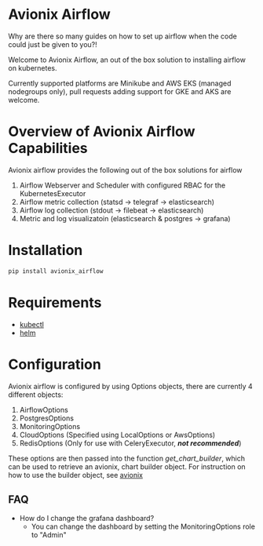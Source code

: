 # Avionix Airflow

Why are there so many guides on how to set up airflow when the code could just be
 given to you?!
 
Welcome to Avionix Airflow, an out of the box solution to installing airflow on
 kubernetes.
 
Currently supported platforms are Minikube and AWS EKS (managed nodegroups only), pull
 requests adding support for GKE and AKS are welcome.
 
# Overview of Avionix Airflow Capabilities

Avionix airflow provides the following out of the box solutions for airflow

1. Airflow Webserver and Scheduler with configured RBAC for the KubernetesExecutor
2. Airflow metric collection (statsd -> telegraf -> elasticsearch)
3. Airflow log collection (stdout -> filebeat -> elasticsearch)
4. Metric and log visualizatoin (elasticsearch & postgres -> grafana)

# Installation

```bash 
pip install avionix_airflow
```

# Requirements

 - [kubectl](https://kubernetes.io/docs/tasks/tools/install-kubectl/)
 - [helm](https://helm.sh)

# Configuration

Avionix airflow is configured by using Options objects, there are currently 4
 different objects:
 
1. AirflowOptions
2. PostgresOptions
3. MonitoringOptions
4. CloudOptions (Specified using LocalOptions or AwsOptions)
5. RedisOptions (Only for use with CeleryExecutor, ***not recommended***)

These options are then passed into the function *get_chart_builder*, which can be
 used to retrieve an avionix, chart builder object. For instruction on how to use the
  builder object, see [avionix](https://github.com/zbrookle/avionix)

## FAQ

- How do I change the grafana dashboard?
    - You can change the dashboard by setting the MonitoringOptions role to "Admin"